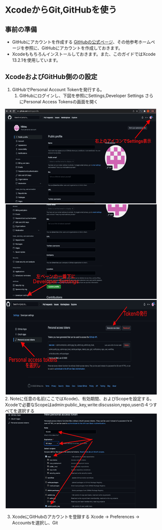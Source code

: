 
# XcodeからGit,GitHubを使う

## 事前の準備

 * GitHubにアカウントを作成する
 [GitHubの公式ページ](https://docs.github.com/ja/get-started/signing-up-for-github/signing-up-for-a-new-github-account)、その他参考ホームページを参照に、GitHubにアカウントを作成しておきます。
 * Xcodeももちろんインストールしておきます。また、このガイドではXcode 13.2.1を使用しています。

## XcodeおよびGitHub側のの設定

1. GitHubでPersonal Account Tokenを発行する。
   1. GitHubにログインし、下図を参照にSettings,Developer Settings さらにPersonal Access Tokensの画面を開く
<div align="center"><img src="git02.jpg" alt="git2" title="git2" width="500" height="312">&nbsp;<img src="git03.jpg" alt="git3" title="git2" width="500" height="312"></div>
<div align="center"><img src="git04.jpg" alt="git4" title="git4" width="500" height="312"> </div>  
   2. Noteに任意の名前(ここではXcode)、有効期間、およびScopeを設定する。Xcodeで必要なScopeはadmin:public_key,write:discussion,repo,userの４つすべてを選択する
  
  
  
  <div align="center"><img src="git05.jpg" alt="git4" title="git4" width="500" height="312"> </div>                 
  
       
3. XcodeにGitHubのアカウントを登録する
Xcode -> Preferences -> Accountsを選択し、Git

